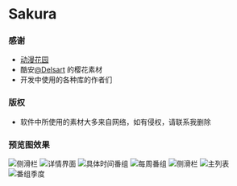 # Sakura

### 感谢

+ [动漫花园](https://share.dmhy.org/)
+ 酷安[@Delsart](http://www.coolapk.com/u/473036) 的樱花素材
+ 开发中使用的各种库的作者们

### 版权

+ 软件中所使用的素材大多来自网络，如有侵权，请联系我删除

### 预览图效果

![侧滑栏](http://r.photo.store.qq.com/psb?/a97e084f-86ae-45db-a2e4-e63a3cb987b3/Dn0BTViqsAv48kCyRqQlnxOKpx848Ho8ANLe0WWphwY!/r/dD8BAAAAAAAA)
![详情界面](http://r.photo.store.qq.com/psb?/a97e084f-86ae-45db-a2e4-e63a3cb987b3/SIwMEReN5oHuIxdxA*eh*4p2VU1oSqAc.27ZefeIaaM!/r/dHIAAAAAAAAA)
![具体时间番组](http://r.photo.store.qq.com/psb?/a97e084f-86ae-45db-a2e4-e63a3cb987b3/Ijn096PHLyKDXc0PqkkJroDMwbG3Go3438gDzhUEOu8!/r/dGsBAAAAAAAA)
![每周番组](http://r.photo.store.qq.com/psb?/a97e084f-86ae-45db-a2e4-e63a3cb987b3/gUJCbA.j8I9PJ7FZZLFU.6HJ4FMqMVGlLcea3rFQLHE!/r/dGoBAAAAAAAA)
![侧滑栏](http://r.photo.store.qq.com/psb?/a97e084f-86ae-45db-a2e4-e63a3cb987b3/ULmEzTtZpmXyrSc1VATGUvTA2gSafB0FcL02MMiIp8o!/r/dD8BAAAAAAAA)
![主列表](http://r.photo.store.qq.com/psb?/a97e084f-86ae-45db-a2e4-e63a3cb987b3/FPmG0zktAZrQ55VE3jmuZ9lveS9HCJuxIDf4GORLXTM!/r/dD4BAAAAAAAA)
![番组季度](http://r.photo.store.qq.com/psb?/a97e084f-86ae-45db-a2e4-e63a3cb987b3/wGj2Z6iA0qMnJG8nK1xsa5Kh8l6BSL9zJjZNGJoQMUs!/r/dGkBAAAAAAAA)
